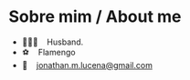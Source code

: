 # Sobre mim / About me
- 👩‍👧‍👦  &nbsp;&nbsp; Husband.
- ⚽️  &nbsp;&nbsp; Flamengo
- 📨  &nbsp;&nbsp; jonathan.m.lucena@gmail.com
